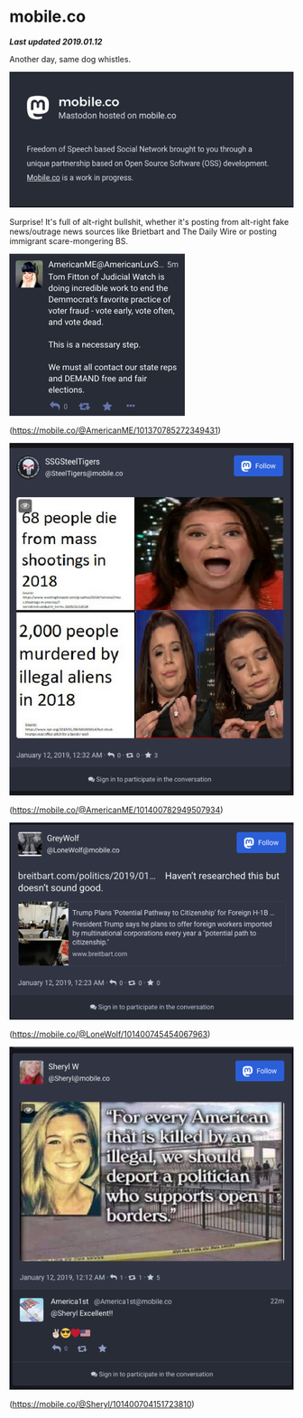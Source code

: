 # mobile.co

***Last updated 2019.01.12***

Another day, same dog whistles.


![](rules.png)

Surprise! It's full of alt-right bullshit, whether it's posting from alt-right fake news/outrage news sources like Brietbart and The Daily Wire or posting immigrant scare-mongering BS.

![](mobile_co_101370785272349431.png)

(https://mobile.co/@AmericanME/101370785272349431)

![](mobile_co_101400782949507934.png)

(https://mobile.co/@AmericanME/101400782949507934)


![](mobile_co_101400745454067963.png)

(https://mobile.co/@LoneWolf/101400745454067963)

![](mobile_co_101400704151723810.png)

(https://mobile.co/@Sheryl/101400704151723810)